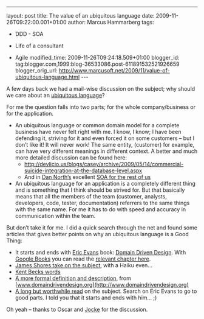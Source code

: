---
layout: post
title: The value of an ubiquitous language
date: 2009-11-26T09:22:00.001+01:00
author: Marcus Hammarberg
tags:
  - DDD -
SOA
  - Life of a consultant

  - Agile
modified_time: 2009-11-26T09:24:18.509+01:00
blogger_id: tag:blogger.com,1999:blog-36533086.post-611891532521926659
blogger_orig_url: http://www.marcusoft.net/2009/11/value-of-ubiquitous-language.html ---

A few days back we had a mail-wise discussion on the subject; why should
we care about an
<a href="http://en.wikipedia.org/wiki/Domain-driven_design"
target="_blank">ubiquitous language</a>?

For me the question falls into two parts; for the whole company/business
or for the application.

-   An ubiquitous language or common domain model for a complete
    business have never felt right with me. I know, I know; I have been
    defending it, striving for it and even forced it on some customers –
    but I don’t like it!
    It will never work! The same entity, (customer) for example, can
    have very different meanings in different context.
    A better and much more detailed discussion can be found here:
    -   <http://devlicio.us/blogs/casey/archive/2009/05/14/commercial-suicide-integration-at-the-database-level.aspx>
    -   And in
        <a href="http://dannorth.net/classic-soa" target="_blank">Dan
        North’s</a> excellent
        <a href="http://dannorth.net/classic-soa" target="_blank">SOA for the
        rest of us</a>
-   An ubiquitous language for an application is a completely different
    thing and is something that I think should be strived for. But that
    basically means that all the members of the team (customer,
    analysts, developers, code, tester, documentation) referrers to the
    same things with the same name.
    For me it has to do with speed and accuracy in communication within
    the team.

But don’t take it for me. I did a quick search through the net and found
some articles that gives better points on why an ubiquitous language is
a Good Thing:

-   It starts and ends with
    <a href="http://www.infoq.com/presentations/model-to-work-evans"
    target="_blank">Eric Evans</a> book: <a
    href="http://www.amazon.com/Domain-Driven-Design-Tackling-Complexity-Software/dp/0321125215"
    target="_blank">Domain Driven Design</a>. With
    <a href="http://www.google.com/books" target="_blank">Google Books</a>
    you can read the <a
    href="http://www.google.com/books?id=7dlaMs0SECsC&amp;lpg=PP1&amp;dq=Domain%20Driven%20Design&amp;hl=sv&amp;pg=PA24#v=onepage&amp;q=&amp;f=false"
    target="_blank">relevant chapter here</a>.
-   <a href="http://jamesshore.com/Agile-Book/ubiquitous_language.html"
    target="_blank">James Shores take on the subject</a>, with a Haiku
    even…
-   <a href="http://jamesshore.com/Blog/That-Funky-Metaphor-Stuff.html"
    target="_blank">Kent Becks words</a>
-   <a href="http://domaindrivendesign.org/node/132" target="_blank">A more
    formal definition and description</a>, from
    [www.domaindrivendesign.org](http://www.domaindrivendesign.org)
-   <a
    href="http://fragmental.tw/2009/08/21/ubiquitous-language-tiny-types-and-responsibility/"
    target="_blank">A long but worthwhile read</a> on the subject.
    Search on Eric Evans to go to good parts. I told you that it starts
    and ends with him… ;)

Oh yeah – thanks to Oscar and
<a href="http://www.joakimsunden.com/" target="_blank">Jocke</a> for the
discussion.
